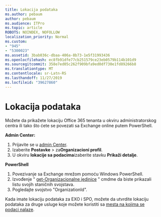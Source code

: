 ```yaml
---
title: Lokacija podataka
ms.author: pebaum
author: pebaum
ms.audience: ITPro
ms.topic: article
ROBOTS: NOINDEX, NOFOLLOW
localization_priority: Normal
ms.custom:
- "945"
- "5300023"
ms.assetid: 3bab036c-dbaa-406a-8b73-1e5f31993436
ms.openlocfilehash: ec8fb91dfe77cb251579ce23eb0579b114b101d9
ms.sourcegitcommit: 358e7ed05c262f909bfa9ed0df730e1fd89266b8
ms.translationtype: MT
ms.contentlocale: sr-Latn-RS
ms.lasthandoff: 11/27/2019
ms.locfileid: "39627860"
---
```

# <a name="data-location"></a>Lokacija podataka

Možete da prikažete lokaciju Office 365 tenanta u okviru administratorskog centra ili tako što ćete se povezati sa Exchange online putem PowerShell.


**Admin Center:**
1. Prijavite se u [admin Center](https://admin.microsoft.com/Adminportal/Home).
2. Izaberite **Postavke** > za**Organizacioni profil**.
3. U okviru **lokacije sa podacima**izaberite stavku **Prikaži detalje**.


**PowerShell**
1. Povezivanje sa Exchange mrežom pomoću Windows PowerShell.
2. Izvođenje " [get-Organizacionalne jedinice](https://docs.microsoft.com/powershell/module/exchange/active-directory/get-organizationalunit) " cmdme da biste prikazali listu svojih staničnih svojstava. 
3. Pogledajte svojstvo "OrganizationId".

Kada imate lokaciju podataka za EXO i SPO, možete da utvrdite lokaciju podataka za druge usluge koje možete koristiti sa [mesta na kojima se podaci nalaze](https://products.office.com/where-is-your-data-located).